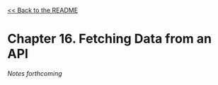 [&lt;&lt; Back to the README](README.md)

# Chapter 16. Fetching Data from an API

*Notes forthcoming*